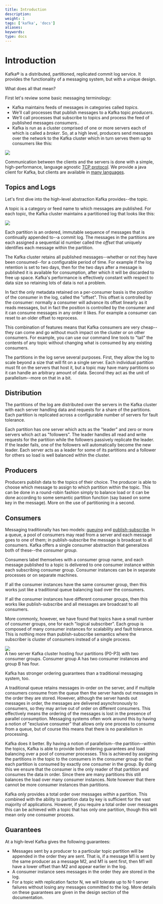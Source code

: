 ```yaml
---
title: Introduction
description: 
weight: 1
tags: ['kafka', 'docs']
aliases: 
keywords: 
type: docs
---
```


# Introduction

Kafka® is a distributed, partitioned, replicated commit log service. It provides the functionality of a messaging system, but with a unique design.

What does all that mean?

First let's review some basic messaging terminology:

  * Kafka maintains feeds of messages in categories called _topics_. 
  * We'll call processes that publish messages to a Kafka topic _producers_. 
  * We'll call processes that subscribe to topics and process the feed of published messages _consumers_.. 
  * Kafka is run as a cluster comprised of one or more servers each of which is called a _broker_. 
So, at a high level, producers send messages over the network to the Kafka cluster which in turn serves them up to consumers like this: 

![](../images/producer_consumer.png)

Communication between the clients and the servers is done with a simple, high-performance, language agnostic [TCP protocol](https://cwiki.apache.org/confluence/display/KAFKA/A+Guide+To+The+Kafka+Protocol). We provide a java client for Kafka, but clients are available in [many languages](https://cwiki.apache.org/confluence/display/KAFKA/Clients). 

## Topics and Logs

Let's first dive into the high-level abstraction Kafka provides--the topic. 

A topic is a category or feed name to which messages are published. For each topic, the Kafka cluster maintains a partitioned log that looks like this: 

![](../images/log_anatomy.png)

Each partition is an ordered, immutable sequence of messages that is continually appended to--a commit log. The messages in the partitions are each assigned a sequential id number called the _offset_ that uniquely identifies each message within the partition. 

The Kafka cluster retains all published messages--whether or not they have been consumed--for a configurable period of time. For example if the log retention is set to two days, then for the two days after a message is published it is available for consumption, after which it will be discarded to free up space. Kafka's performance is effectively constant with respect to data size so retaining lots of data is not a problem. 

In fact the only metadata retained on a per-consumer basis is the position of the consumer in the log, called the "offset". This offset is controlled by the consumer: normally a consumer will advance its offset linearly as it reads messages, but in fact the position is controlled by the consumer and it can consume messages in any order it likes. For example a consumer can reset to an older offset to reprocess. 

This combination of features means that Kafka consumers are very cheap--they can come and go without much impact on the cluster or on other consumers. For example, you can use our command line tools to "tail" the contents of any topic without changing what is consumed by any existing consumers. 

The partitions in the log serve several purposes. First, they allow the log to scale beyond a size that will fit on a single server. Each individual partition must fit on the servers that host it, but a topic may have many partitions so it can handle an arbitrary amount of data. Second they act as the unit of parallelism--more on that in a bit. 

## Distribution

The partitions of the log are distributed over the servers in the Kafka cluster with each server handling data and requests for a share of the partitions. Each partition is replicated across a configurable number of servers for fault tolerance. 

Each partition has one server which acts as the "leader" and zero or more servers which act as "followers". The leader handles all read and write requests for the partition while the followers passively replicate the leader. If the leader fails, one of the followers will automatically become the new leader. Each server acts as a leader for some of its partitions and a follower for others so load is well balanced within the cluster. 

## Producers

Producers publish data to the topics of their choice. The producer is able to choose which message to assign to which partition within the topic. This can be done in a round-robin fashion simply to balance load or it can be done according to some semantic partition function (say based on some key in the message). More on the use of partitioning in a second. 

## Consumers

Messaging traditionally has two models: [queuing](http://en.wikipedia.org/wiki/Message_queue) and [publish-subscribe](http://en.wikipedia.org/wiki/Publish%E2%80%93subscribe_pattern). In a queue, a pool of consumers may read from a server and each message goes to one of them; in publish-subscribe the message is broadcast to all consumers. Kafka offers a single consumer abstraction that generalizes both of these--the _consumer group_. 

Consumers label themselves with a consumer group name, and each message published to a topic is delivered to one consumer instance within each subscribing consumer group. Consumer instances can be in separate processes or on separate machines. 

If all the consumer instances have the same consumer group, then this works just like a traditional queue balancing load over the consumers. 

If all the consumer instances have different consumer groups, then this works like publish-subscribe and all messages are broadcast to all consumers. 

More commonly, however, we have found that topics have a small number of consumer groups, one for each "logical subscriber". Each group is composed of many consumer instances for scalability and fault tolerance. This is nothing more than publish-subscribe semantics where the subscriber is cluster of consumers instead of a single process. 

![](../images/consumer-groups.png)  
A two server Kafka cluster hosting four partitions (P0-P3) with two consumer groups. Consumer group A has two consumer instances and group B has four. 

Kafka has stronger ordering guarantees than a traditional messaging system, too. 

A traditional queue retains messages in-order on the server, and if multiple consumers consume from the queue then the server hands out messages in the order they are stored. However, although the server hands out messages in order, the messages are delivered asynchronously to consumers, so they may arrive out of order on different consumers. This effectively means the ordering of the messages is lost in the presence of parallel consumption. Messaging systems often work around this by having a notion of "exclusive consumer" that allows only one process to consume from a queue, but of course this means that there is no parallelism in processing. 

Kafka does it better. By having a notion of parallelism--the partition--within the topics, Kafka is able to provide both ordering guarantees and load balancing over a pool of consumer processes. This is achieved by assigning the partitions in the topic to the consumers in the consumer group so that each partition is consumed by exactly one consumer in the group. By doing this we ensure that the consumer is the only reader of that partition and consumes the data in order. Since there are many partitions this still balances the load over many consumer instances. Note however that there cannot be more consumer instances than partitions. 

Kafka only provides a total order over messages _within_ a partition. This combined with the ability to partition data by key is sufficient for the vast majority of applications. However, if you require a total order over messages this can be achieved with a topic that has only one partition, though this will mean only one consumer process. 

## Guarantees

At a high-level Kafka gives the following guarantees: 

  * Messages sent by a producer to a particular topic partition will be appended in the order they are sent. That is, if a message M1 is sent by the same producer as a message M2, and M1 is sent first, then M1 will have a lower offset than M2 and appear earlier in the log. 
  * A consumer instance sees messages in the order they are stored in the log. 
  * For a topic with replication factor N, we will tolerate up to N-1 server failures without losing any messages committed to the log. 
More details on these guarantees are given in the design section of the documentation. 
